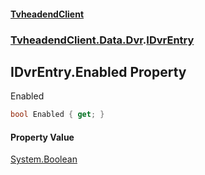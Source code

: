 #### [TvheadendClient](./index.md 'index')
### [TvheadendClient.Data.Dvr](./TvheadendClient-Data-Dvr.md 'TvheadendClient.Data.Dvr').[IDvrEntry](./TvheadendClient-Data-Dvr-IDvrEntry.md 'TvheadendClient.Data.Dvr.IDvrEntry')
## IDvrEntry.Enabled Property
Enabled  
```csharp
bool Enabled { get; }
```
#### Property Value
[System.Boolean](https://docs.microsoft.com/en-us/dotnet/api/System.Boolean 'System.Boolean')  
